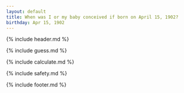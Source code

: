 ```yaml
---
layout: default
title: When was I or my baby conceived if born on April 15, 1902?
birthday: Apr 15, 1902
---
```


{% include header.md %}

{% include guess.md %}

{% include calculate.md %}

{% include safety.md %}

{% include footer.md %}




